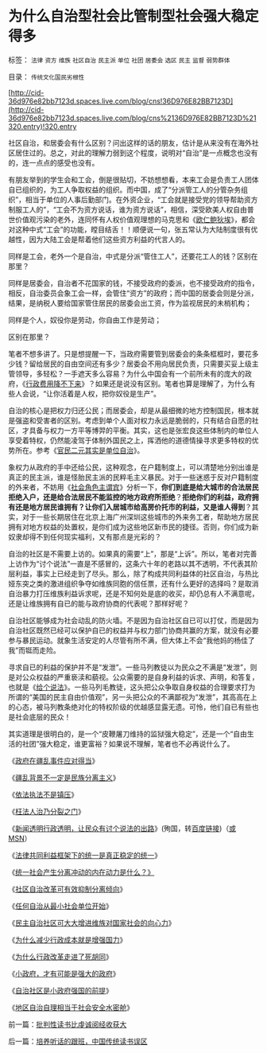 # 为什么自治型社会比管制型社会强大稳定得多

标签： `法律` `资方` `维族` `社区自治` `民主派` `单位` `社团` `居委会` `选区` `民主` `监督` `弱势群体` 

目录： `传统文化国民劣根性`

[http://cid-36d976e82bb7123d.spaces.live.com/blog/cns!36D976E82BB7123D](http://cid-36d976e82bb7123d.spaces.live.com/blog/cns%2136D976E82BB7123D%21320.entry)!320.entry

社区自治，和居委会有什么区别？问出这样的话的朋友，估计是从来没有在海外社区居住过的。总之，对此的理解力弱到这个程度，说明对“自治”是一点概念也没有的，连一点点的感受也没有。

有朋友举到的学生会和工会，倒是很贴切，不妨想想看，本来工会是负责工人团体自已组织的，为工人争取权益的组织。而中国，成了“分派管工人的分管杂务组织”，相当于单位的人事后勤部门。在外资企业，“工会就是接受党的领导帮助资方制服工人的”，“工会不为资方说话，谁为资方说话”，相信，深受欧美人权自由普世价值观污染的老外，连同怀有人权价值观理想的马克思和《[欧仁鲍狄埃](../../../2009/7/15/《国际歌》，人权普世价值观的进行曲.md)》，都会对这种中式“工会”的功能，瞠目结舌！！顺便说一句，张五常认为大陆制度很有优越性，因为大陆工会是帮着他们这些资方利益的代言人的。

同样是工会，老外一个是自治，中式是分派“管住工人”，还要花工人的钱？区别在那里？

同样是居委会，自治者不花国家的钱，不接受政府的委派，也不接受政府的指令，相反，自治委员会象工会一样，会管住“资方”的政府；而中国的居委会则是分派，结果，是纳税人要给国家管住居民的居委会出工资，作为监视居民的未梢机构；

同样是个人，奴役你是劳动，你自由工作是劳动；

区别在那里？

笔者不想多讲了。只是想提醒一下，当政府需要管到居委会的条条框框时，要花多少钱？留给居民的自由空间还有多少？居委会不用向居民负责，只需要买妥上级主管领导，多轻松？一手遮天多么容易？为什么中国会有一个前所未有的庞大的政府，《[行政费用降不下来](../../../2009/7/13/为什么减少行政成本就是增强国力.md)》？如果还是说没有区别。笔者也算是理解了，为什么有些人会说，“让你活着是人权，把你奴役是生产”。

自治的核心是把权力归还公民；而居委会，却是从最细微的地方控制国民，根本就是强盗和受害者的区别。考虑到单个人面对权力永远是脆弱的，只有结合自愿的社区，才具备与权力一方平等博羿的平衡。其实，这也是张宏良这些体制内的单位人享受着特权，仍然能凌驾于体制外国民之上，挥洒他的道德情操寻求更多特权的优势所在。参考《[官民二元其实是单位自治](../../../2009/6/23/官民二元本质上“单位自治”.md)》。

象权力从政府的手中还给公民，这种观念，在户籍制度上，可以清楚地分别出谁是真正的民主派，谁是怪胎民主派的民粹毛主义暴民。对于一些迷惑于反对户籍制度的外来者，不妨用《[社会角色主谓宾](../../../2009/5/22/“实”未必为实证，认识对象角色的主谓宾.md)》分析一下，**你们到底是给大城市的合法居民拒绝入户，还是给合法居民不能监控的地方政府所拒绝**？**拒绝你们的利益，政府拥有还是地方居民谁拥有？让你们入居城市给高房价托市的利益，又是谁人得到**？其实，对于一些长期居住在北京上海广州深圳这些城市的外来务工者，帮助地方居民拥有对地方权益的处置权，是你们成为这些地区新市民的捷径。否则，你们成为新奴隶却得不到任何现实福利，又有那点是光彩的？

自治的社区是不需要上访的。如果真的需要“上”，那是“上诉”。所以，笔者对完善上访作为“讨个说法”一直是不感冒的，这条六十年的老路以其不透明，不代表其阶层利益，事实上已经走到了尽头。那么，除了构成共同利益体的社区自治，与热比娅东突之类的激进组织争夺如维族同胞的信任票，还有什么更好的选择吗？是取消自治暴力打压维族利益诉求呢，还是不知何处是底的收买，却仍总有人不满意呢，还是让维族拥有自已的能与政府协商的代表呢？那样好呢？

自治社区能够成为社会动乱的防火墙。不是因为自治社区自已可以打仗，而是因为自治社区既然已经可以保护自已的权益并与权力部门协商共赢的方案，就没有必要参与暴民运动。就象生活安定的人尽管有所不满，但大体上不会“我他妈的杨佳了我”而铤而走险。

寻求自已的利益的保护并不是“发泄”。一些马列教徒以为民众之不满是“发泄”，则是对公众权益的严重亵渎和藐视。公众需要的是自身利益的诉求、声明，和答复，也就是《[给个说法](http://blog.sina.com.cn/s/blog_5563a64d0100dqxa.html)》。一些马列毛教徒，这头把公众争取自身权益的合理要求打为所谓的“美国的民主自由价值观”，另一头把公众的不满鄙视为“发泄”，其高高在上的心态，被马列教条绝对化的特权阶级的优越感显露无遗。可怜，他们自已有些也是社会底层的民众！

其实道理是很明白的，是一个“皮鞭屠刀维持的监狱强大稳定”，还是一个“自由生活的社团”强大稳定，谁更富裕？如果说不理解，笔者也不必再说什么了。



《[政府在疆乱事件应对得当](../../../2009/7/11/政府在疆乱事件应对得当.md)》

《[疆乱背景不一定是民族分离主义](http://blog.sina.com.cn/s/blog_5563a64d0100dqjw.html)》

《[依法执法不是镇压](../../../2009/7/12/政府依法执法不是镇压.md)》

《[枉法人治乃分裂之门](../../../2009/7/12/枉法人治乃分裂之门.md)》

《[新闻透明行政透明，让民众有讨个说法的出路](http://blog.sina.com.cn/s/blog_5563a64d0100dqxa.html)》(殉国，转[百度链接](http://hi.baidu.com/darthchn/blog/item/f29c7acf527aad0a92457e96.html))（[或MSN](http://cid-36d976e82bb7123d.spaces.live.com/blog/cns%2136D976E82BB7123D%21294.entry)）

《[法律共同利益框架下的统一是真正稳定的统一](../../../2009/7/12/法律共同利益框架下的统一是真正稳定的统一.md)》

《[统一社会产生分离冲动的内在动力是什么？》](../../../2009/7/13/统一社会产生分离冲动的内在动力是什么？.md)

《[社区自治改革可有效抑制分离倾向](../../../2009/7/13/扩大基层自治权抑制地区分裂倾向.md)》

《[任何自治从最小社会单位开始](../../../2009/7/13/社区自治从最小单位开始.md)》

《[民主自治社区可大大增进维族对国家社会的向心力](../../../2009/7/13/民主自治社区可大大增进维族对中国社会的向心力.md)》

《[为什么减少行政成本就是增强国力](../../../2009/7/13/为什么减少行政成本就是增强国力.md)》

《[为什么行政改革走进了死胡同](http://blog.sina.com.cn/s/blog_5563a64d0100drnb.html)》

《[小政府，才有可能是强大的政府](../../../2008/5/18/小政府，并不是弱小的政府.md)》

《[自治社区是小政府强国的前提](../../../2009/3/5/社区自治是人权保障的条件，小政府的前提.md)》

《[地区自治自理相当于社会安全水密舱](../../../2009/3/1/维持稳定目前更宜一党制；不宜全国直选普选.md)》

前一篇：[批判性读书比虔诚阅经收获大](../../../2009/7/16/批判性读书比虔诚阅经收获大.md)

后一篇：[培养听话的跟班，中国传统读书误区](../../../2009/7/17/培养听话的跟班，中国传统读书误区.md)